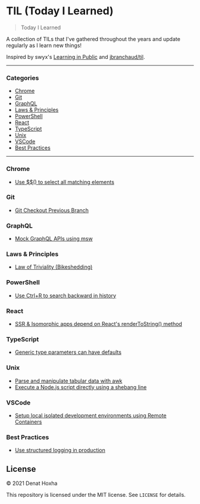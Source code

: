 # TIL (Today I Learned)

> Today I Learned

A collection of TILs that I've gathered throughout the years and update regularly as I learn new things!

Inspired by swyx's [Learning in Public](https://www.swyx.io/learn-in-public/) and [jbranchaud/til](https://github.com/jbranchaud/til).

---

### Categories

- [Chrome](#chrome)
- [Git](#git)
- [GraphQL](#graphql)
- [Laws & Principles](#laws-and-principles)
- [PowerShell](#powershell)
- [React](#react)
- [TypeScript](#typescript)
- [Unix](#unix)
- [VSCode](#vscode)
- [Best Practices](#best-practices)

---

### Chrome
- [Use $$() to select all matching elements](chrome/use_double_dollar_syntax_to_select_all_matching_elements)

### Git
- [Git Checkout Previous Branch](git/git-checkout-previous-branch)

### GraphQL
- [Mock GraphQL APIs using msw](graphql/mock-graphql-apis-using-msw)

### Laws & Principles
- [Law of Triviality (Bikeshedding)](laws-and-principles/law-of-triviality-bikeshedding)

### PowerShell
- [Use Ctrl+R to search backward in history](powershell/reverse-command-search)

### React
- [SSR & Isomorphic apps depend on React's renderToString() method](react/ssr-isomorphic-depend-on-rendertostring)

### TypeScript
- [Generic type parameters can have defaults](typescript/typescript-generic-type-parameter-defaults)

### Unix
- [Parse and manipulate tabular data with awk](unix/parse-manipulate-tabular-data-awk)
- [Execute a Node.js script directly using a shebang line](unix/execute-node-script-directly-using-shebang-line)

### VSCode
- [Setup local isolated development environments using Remote Containers](vscode/setup-local-isolated-dev-env-using-remote-containers)

### Best Practices
- [Use structured logging in production](best-practices/use-structured-logging-in-production)

## License

&copy; 2021 Denat Hoxha

This repository is licensed under the MIT license. See `LICENSE` for
details.
